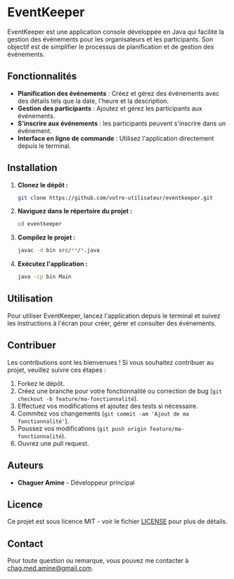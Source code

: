 # EventKeeper

EventKeeper est une application console développée en Java qui facilite la gestion des événements pour les organisateurs et les participants. Son objectif est de simplifier le processus de planification et de gestion des événements.

## Fonctionnalités

- **Planification des événements** : Créez et gérez des événements avec des détails tels que la date, l'heure et la description.
- **Gestion des participants** : Ajoutez et gérez les participants aux événements.
- **S'inscrire aux événements** : les participants peuvent s'inscrire dans un événement.
- **Interface en ligne de commande** : Utilisez l'application directement depuis le terminal.

## Installation

1. **Clonez le dépôt :**
    ```bash
    git clone https://github.com/votre-utilisateur/eventkeeper.git
    ```

2. **Naviguez dans le répertoire du projet :**
    ```bash
    cd eventkeeper
    ```

3. **Compilez le projet :**
    ```bash
    javac -d bin src/**/*.java
    ```

4. **Exécutez l'application :**
    ```bash
    java -cp bin Main
    ```

## Utilisation

Pour utiliser EventKeeper, lancez l'application depuis le terminal et suivez les instructions à l'écran pour créer, gérer et consulter des événements.

## Contribuer

Les contributions sont les bienvenues ! Si vous souhaitez contribuer au projet, veuillez suivre ces étapes :

1. Forkez le dépôt.
2. Créez une branche pour votre fonctionnalité ou correction de bug (`git checkout -b feature/ma-fonctionnalité`).
3. Effectuez vos modifications et ajoutez des tests si nécessaire.
4. Commitez vos changements (`git commit -am 'Ajout de ma fonctionnalité'`).
5. Poussez vos modifications (`git push origin feature/ma-fonctionnalité`).
6. Ouvrez une pull request.

## Auteurs

- **Chaguer Amine** - Développeur principal

## Licence

Ce projet est sous licence MIT - voir le fichier [LICENSE](LICENSE) pour plus de détails.

## Contact

Pour toute question ou remarque, vous pouvez me contacter à [chag.med.amine@gmail.com](mailto:votre-email@example.com).


